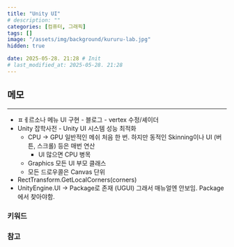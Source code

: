 ```yaml
---
title: "Unity UI"
# description: ""
categories: [컴퓨터, 그래픽]
tags: []
image: "/assets/img/background/kururu-lab.jpg"
hidden: true

date: 2025-05-28. 21:28 # Init
# last_modified_at: 2025-05-28. 21:28
---
```


## 메모

---

- ㅍㅔ르소나 메뉴 UI 구현 - 블로그 - vertex 수정/셰이더
- Unity 잡학사전 - Unity UI 시스템 성능 최적화
  - CPU -> GPU 일반적인 메쉬 처음 한 번. 하지만 동적인 Skinning이나 UI (버튼, 스크롤) 등은 매번 연산
    - UI 많으면 CPU 병목
  - Graphics 모든 UI 부모 클래스
  - 모든 드로우콜은 Canvas 단위
- RectTransform.GetLocalCorners(corners)
- UnityEngine.UI -> Package로 존재 (UGUI) 그래서 매뉴얼엔 안보임. Package에서 찾아야함.

### 키워드

### 참고
